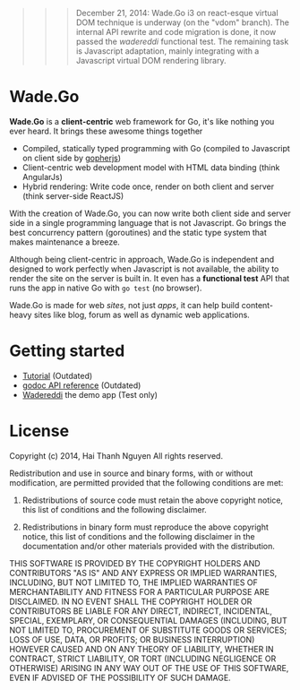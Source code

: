 
>>> December 21, 2014: Wade.Go i3 on react-esque virtual DOM technique is underway (on the "vdom" branch). The internal API rewrite and code migration is done, it now passed the *wadereddi* functional test. The remaining task is Javascript adaptation, mainly integrating with a Javascript virtual DOM rendering library.

# Wade.Go
**Wade.Go** is a **client-centric** web framework for Go, it's like nothing you ever heard. It brings these awesome things together
* Compiled, statically typed programming with Go (compiled to Javascript on client side by [gopherjs](https://github.com/gopherjs/gopherjs))
* Client-centric web development model with HTML data binding (think AngularJs)
* Hybrid rendering: Write code once, render on both client and server (think server-side ReactJS)

With the creation of Wade.Go, you can now write both client side and server side in a single programming language that is not Javascript. Go brings the best concurrency pattern (goroutines) and the static type system that makes maintenance a breeze.

Although being client-centric in approach, Wade.Go is independent and designed to work perfectly when Javascript is not available, the ability to render the site on the server is built in. It even has a **functional test** API that runs the app in native Go with `go test` (no browser).

Wade.Go is made for web *sites*, not just *apps*, it can help build content-heavy sites like blog, forum as well as dynamic web applications.

# Getting started
* [Tutorial](https://github.com/phaikawl/wade/wiki/Wade.Go-Quick-Start-Guide) (Outdated)
* [godoc API reference](http://godoc.org/github.com/phaikawl/wade) (Outdated)
* [Wadereddi](https://github.com/phaikawl/wadereddi) the demo app (Test only)

# License

Copyright (c) 2014, Hai Thanh Nguyen
All rights reserved.

Redistribution and use in source and binary forms, with or without modification, are permitted provided that the following conditions are met:

1. Redistributions of source code must retain the above copyright notice, this list of conditions and the following disclaimer.

2. Redistributions in binary form must reproduce the above copyright notice, this list of conditions and the following disclaimer in the documentation and/or other materials provided with the distribution.

THIS SOFTWARE IS PROVIDED BY THE COPYRIGHT HOLDERS AND CONTRIBUTORS "AS IS" AND ANY EXPRESS OR IMPLIED WARRANTIES, INCLUDING, BUT NOT LIMITED TO, THE IMPLIED WARRANTIES OF MERCHANTABILITY AND FITNESS FOR A PARTICULAR PURPOSE ARE DISCLAIMED. IN NO EVENT SHALL THE COPYRIGHT HOLDER OR CONTRIBUTORS BE LIABLE FOR ANY DIRECT, INDIRECT, INCIDENTAL, SPECIAL, EXEMPLARY, OR CONSEQUENTIAL DAMAGES (INCLUDING, BUT NOT LIMITED TO, PROCUREMENT OF SUBSTITUTE GOODS OR SERVICES; LOSS OF USE, DATA, OR PROFITS; OR BUSINESS INTERRUPTION) HOWEVER CAUSED AND ON ANY THEORY OF LIABILITY, WHETHER IN CONTRACT, STRICT LIABILITY, OR TORT (INCLUDING NEGLIGENCE OR OTHERWISE) ARISING IN ANY WAY OUT OF THE USE OF THIS SOFTWARE, EVEN IF ADVISED OF THE POSSIBILITY OF SUCH DAMAGE.





